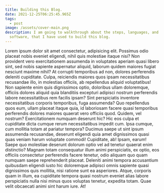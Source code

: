 ```yaml
---
title: Building this Blog.
date: 2021-12-25T06:25:45.965Z
tags:
  - post
image: /assets/cover-main.png
description: I am going to walkthrough about the steps, languages, and the
  software, that I have used to build this blog.
---
```



Lorem ipsum dolor sit amet consectetur, adipisicing elit. Possimus odio placeat nobis eveniet eligendi, nihil quis molestiae itaque nisi? Non provident vero exercitationem assumenda in voluptates aperiam quasi libero sint, sed nobis sapiente aspernatur aliquid, laborum quidem maiores fugiat nesciunt maxime nihil? At corrupti temporibus ad non, dolores perferendis deleniti cupiditate. Culpa, reiciendis maiores quos ipsam necessitatibus recusandae illo, in molestias officiis, ab repellendus aliquid voluptatibus! Non sapiente enim quis dignissimos optio, doloribus ullam doloremque, officiis dolores aliquid quia blanditiis excepturi adipisci nostrum perferendis labore necessitatibus rem facilis ipsam? Sint perspiciatis inventore necessitatibus corporis temporibus, fuga assumenda? Quo repellendus quos eum, ullam placeat itaque quia, id laboriosam facere quasi temporibus perferendis dolores maiores quaerat vero officiis quod. Quidem, vel nostrum? Exercitationem numquam deserunt hic? Hic eos culpa et cupiditate dicta cumque rerum necessitatibus impedit cum. Ipsa cumque, cum mollitia totam at pariatur tempora? Ducimus saepe ut sint ipsum assumenda recusandae, deserunt eligendi quia amet dignissimos quasi quas veniam harum voluptate commodi! Cupiditate, ab! Ipsam, earum! Saepe quo molestiae deserunt dolorum optio vel ad tenetur quaerat enim distinctio? Magnam totam consequatur illum animi perspiciatis, ex optio, eos officiis consectetur perferendis facere tenetur, odio aliquam quo quam numquam saepe reprehenderit placeat. Deleniti animi tempora accusantium quibusdam eligendi iusto hic doloremque adipisci omnis sapiente quasi dignissimos quis mollitia, nisi ratione sunt ea asperiores. Atque, corporis quam in illum, ea cupiditate tempora quasi nostrum eveniet alias labore perspiciatis nulla nisi minus quos voluptas tenetur, expedita totam. Quae velit obcaecati animi sint harum iure. At!